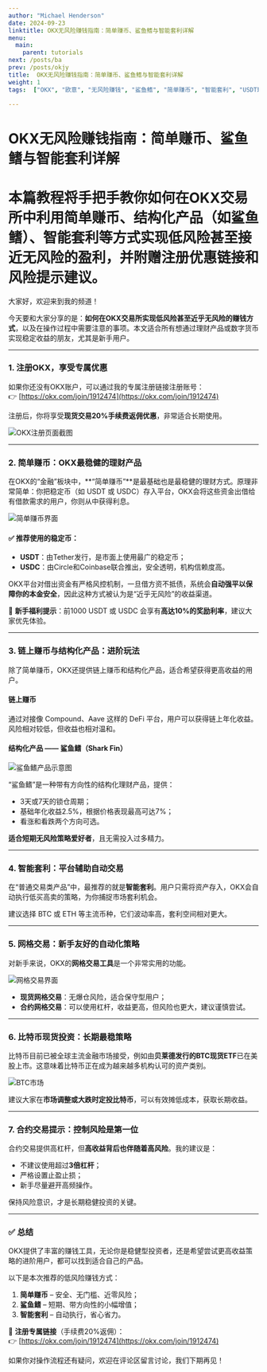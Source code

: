 ```yaml
---
author: "Michael Henderson"
date: 2024-09-23
linktitle: OKX无风险赚钱指南：简单赚币、鲨鱼鳍与智能套利详解
menu:
  main:
    parent: tutorials
next: /posts/ba
prev: /posts/okjy
title:  OKX无风险赚钱指南：简单赚币、鲨鱼鳍与智能套利详解
weight: 1
tags:  ["OKX", "欧意", "无风险赚钱", "鲨鱼鳍", "简单赚币", "智能套利", "USDT理财", "比特币投资", "OKX注册", "稳定币收益"]

---
```


# OKX无风险赚钱指南：简单赚币、鲨鱼鳍与智能套利详解

# 本篇教程将手把手教你如何在OKX交易所中利用简单赚币、结构化产品（如鲨鱼鳍）、智能套利等方式实现低风险甚至接近无风险的盈利，并附赠注册优惠链接和风险提示建议。

大家好，欢迎来到我的频道！

今天要和大家分享的是：**如何在OKX交易所实现低风险甚至近乎无风险的赚钱方式**，以及在操作过程中需要注意的事项。本文适合所有想通过理财产品或数字货币实现稳定收益的朋友，尤其是新手用户。

---

### 1. 注册OKX，享受专属优惠

如果你还没有OKX账户，可以通过我的专属注册链接注册账号：  
👉 [https://okx.com/join/1912474](https://okx.com/join/1912474)

注册后，你将享受**现货交易20%手续费返佣优惠**，非常适合长期使用。

![OKX注册页面截图](https://s21.ax1x.com/2024/09/23/pAQuQjP.png)

---

### 2. 简单赚币：OKX最稳健的理财产品

在OKX的“金融”板块中，**“简单赚币”**是最基础也是最稳健的理财方式。原理非常简单：你把稳定币（如 USDT 或 USDC）存入平台，OKX会将这些资金出借给有借款需求的用户，你则从中获得利息。

![简单赚币界面](https://s21.ax1x.com/2024/09/23/pAQuMct.png)

#### ✅ 推荐使用的稳定币：
- **USDT**：由Tether发行，是市面上使用最广的稳定币；
- **USDC**：由Circle和Coinbase联合推出，安全透明，机构信赖度高。

OKX平台对借出资金有严格风控机制，一旦借方资不抵债，系统会**自动强平以保障你的本金安全**，因此这种方式被认为是“近乎无风险”的收益渠道。

📌 **新手福利提示**：前1000 USDT 或 USDC 会享有**高达10%的奖励利率**，建议大家优先体验。

---

### 3. 链上赚币与结构化产品：进阶玩法

除了简单赚币，OKX还提供链上赚币和结构化产品，适合希望获得更高收益的用户。

#### 链上赚币
通过对接像 Compound、Aave 这样的 DeFi 平台，用户可以获得链上年化收益。风险相对较低，但收益也相对温和。

#### 结构化产品 —— **鲨鱼鳍（Shark Fin）**

![鲨鱼鳍产品示意图](https://s21.ax1x.com/2024/09/23/pAQumhd.png)

“鲨鱼鳍”是一种带有方向性的结构化理财产品，提供：
- 3天或7天的锁仓周期；
- 基础年化收益2.5%，根据价格表现最高可达7%；
- 看涨和看跌两个方向可选。

**适合短期无风险策略爱好者**，且无需投入过多精力。

---

### 4. 智能套利：平台辅助自动交易

在“普通交易类产品”中，最推荐的就是**智能套利**。用户只需将资产存入，OKX会自动执行低买高卖的策略，为你捕捉市场套利机会。

建议选择 BTC 或 ETH 等主流币种，它们波动率高，套利空间相对更大。

---

### 5. 网格交易：新手友好的自动化策略

对新手来说，OKX的**网格交易工具**是一个非常实用的功能。

![网格交易界面](https://s21.ax1x.com/2024/09/23/pAQuK1I.png)

- **现货网格交易**：无爆仓风险，适合保守型用户；
- **合约网格交易**：可以使用杠杆，收益更高，但风险也更大，建议谨慎尝试。

---

### 6. 比特币现货投资：长期最稳策略

比特币目前已被全球主流金融市场接受，例如由**贝莱德发行的BTC现货ETF**已在美股上市。这意味着比特币正在成为越来越多机构认可的资产类别。

![BTC市场](https://s21.ax1x.com/2024/09/23/pAQuu9A.png)

建议大家在**市场调整或大跌时定投比特币**，可以有效摊低成本，获取长期收益。

---

### 7. 合约交易提示：控制风险是第一位

合约交易提供高杠杆，但**高收益背后也伴随着高风险**。我的建议是：

- 不建议使用超过**3倍杠杆**；
- 严格设置止盈止损；
- 新手尽量避开高频操作。

保持风险意识，才是长期稳健投资的关键。

---

### ✅ 总结

OKX提供了丰富的赚钱工具，无论你是稳健型投资者，还是希望尝试更高收益策略的进阶用户，都可以找到适合自己的产品。

以下是本次推荐的低风险赚钱方式：
1. **简单赚币** – 安全、无门槛、近零风险；
2. **鲨鱼鳍** – 短期、带方向性的小幅增值；
3. **智能套利** – 自动执行，省心省力。

📌 **注册专属链接**（手续费20%返佣）：  
👉 [https://okx.com/join/1912474](https://okx.com/join/1912474)

如果你对操作流程还有疑问，欢迎在评论区留言讨论，我们下期再见！
